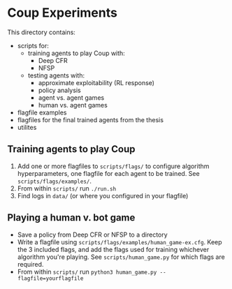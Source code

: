 # Coup Experiments

This directory contains:
- scripts for:
    - training agents to play Coup with:
        - Deep CFR
        - NFSP
    - testing agents with:
        - approximate exploitability (RL response)
        - policy analysis
        - agent vs. agent games
        - human vs. agent games
- flagfile examples
- flagfiles for the final trained agents from the thesis
- utilites


## Training agents to play Coup

1. Add one or more flagfiles to `scripts/flags/` to configure algorithm hyperparameters, one flagfile for each agent to be trained. See `scripts/flags/examples/`.
2. From within `scripts/` run `./run.sh`
3. Find logs in `data/` (or where you configured in your flagfile)


## Playing a human v. bot game
- Save a policy from Deep CFR or NFSP to a directory
- Write a flagfile using `scripts/flags/examples/human_game-ex.cfg`. Keep the 3 included flags, and add the flags used for training whichever algorithm you're playing. See `scripts/human_game.py` for which flags are required.
- From within `scripts/` run `python3 human_game.py --flagfile=yourflagfile`